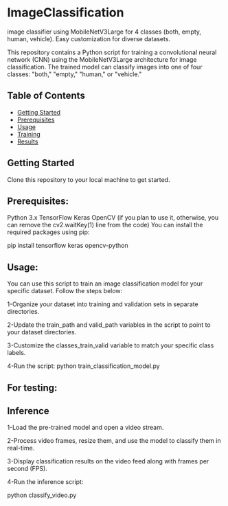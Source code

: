 # ImageClassification
image classifier using MobileNetV3Large for 4 classes (both, empty, human, vehicle). Easy customization for diverse datasets.


This repository contains a Python script for training a convolutional neural network (CNN) using the MobileNetV3Large architecture for image classification. The trained model can classify images into one of four classes: "both," "empty," "human," or "vehicle."

## Table of Contents
- [Getting Started](#getting-started)
- [Prerequisites](#prerequisites)
- [Usage](#usage)
- [Training](#training)
- [Results](#results)


## Getting Started

Clone this repository to your local machine to get started.

## Prerequisites:
Python 3.x
TensorFlow
Keras
OpenCV (if you plan to use it, otherwise, you can remove the cv2.waitKey(1) line from the code)
You can install the required packages using pip:

pip install tensorflow keras opencv-python

## Usage:
You can use this script to train an image classification model for your specific dataset. Follow the steps below:

1-Organize your dataset into training and validation sets in separate directories.

2-Update the train_path and valid_path variables in the script to point to your dataset directories.

3-Customize the classes_train_valid variable to match your specific class labels.

4-Run the script:
python train_classification_model.py


## For testing: ##

## Inference
1-Load the pre-trained model and open a video stream.

2-Process video frames, resize them, and use the model to classify them in real-time.

3-Display classification results on the video feed along with frames per second (FPS).

4-Run the inference script:

python classify_video.py

